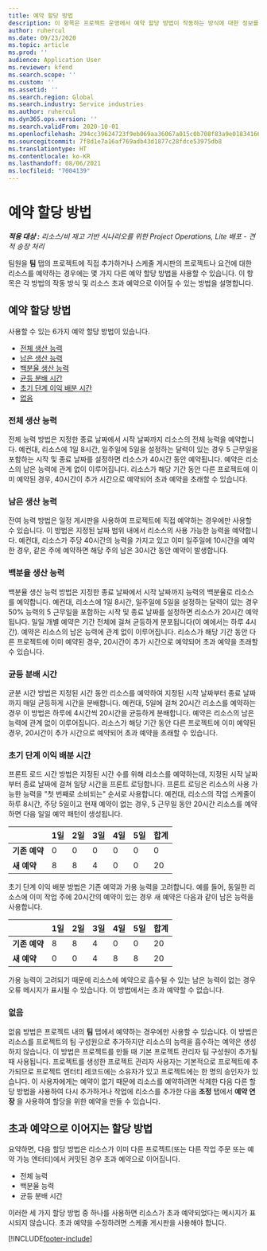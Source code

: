 ```yaml
---
title: 예약 할당 방법
description: 이 항목은 프로젝트 운영에서 예약 할당 방법이 작동하는 방식에 대한 정보를 제공합니다.
author: ruhercul
ms.date: 09/23/2020
ms.topic: article
ms.prod: ''
audience: Application User
ms.reviewer: kfend
ms.search.scope: ''
ms.custom: ''
ms.assetid: ''
ms.search.region: Global
ms.search.industry: Service industries
ms.author: ruhercul
ms.dyn365.ops.version: ''
ms.search.validFrom: 2020-10-01
ms.openlocfilehash: 294cc39624723f9eb069aa36067a015c0b708f83a9e0183416655f9bd874fa9a
ms.sourcegitcommit: 7f8d1e7a16af769adb43d1877c28fdce53975db8
ms.translationtype: HT
ms.contentlocale: ko-KR
ms.lasthandoff: 08/06/2021
ms.locfileid: "7004139"
---
```

# <a name="booking-allocation-methods"></a>예약 할당 방법

_**적용 대상 :** 리소스/비 재고 기반 시나리오를 위한 Project Operations, Lite 배포 - 견적 송장 처리_

팀원을 **팀** 탭의 프로젝트에 직접 추가하거나 스케줄 게시판의 프로젝트나 요건에 대한 리소스를 예약하는 경우에는 몇 가지 다른 예약 할당 방법을 사용할 수 있습니다. 이 항목은 각 방법의 작동 방식 및 리소스 초과 예약으로 이어질 수 있는 방법을 설명합니다.

## <a name="booking-allocation-methods"></a>예약 할당 방법

사용할 수 있는 6가지 예약 할당 방법이 있습니다.

- [전체 생산 능력](#full)
- [남은 생산 능력](#remaining)
- [백분율 생산 능력](#percentage)
- [균등 분배 시간](#evenly)
- [초기 단계 이익 배분 시간](#front)
- [없음](#none)

### <a name="full-capacity"></a><a name="full"></a>전체 생산 능력 
전체 능력 방법은 지정한 종료 날짜에서 시작 날짜까지 리소스의 전체 능력을 예약합니다. 예컨대, 리소스에 1일 8시간, 일주일에 5일을 설정하는 달력이 있는 경우 5 근무일을 포함하는 시작 및 종료 날짜를 설정하면 리소스가 40시간 동안 예약됩니다. 예약은 리소스의 남은 능력에 관계 없이 이루어집니다. 리소스가 해당 기간 동안 다른 프로젝트에 이미 예약된 경우, 40시간이 추가 시간으로 예약되어 초과 예약을 초래할 수 있습니다.

### <a name="remaining-capacity"></a><a name="remaining"></a>남은 생산 능력
잔여 능력 방법은 일정 게시판을 사용하여 프로젝트에 직접 예약하는 경우에만 사용할 수 있습니다. 이 방법은 지정된 날짜 범위 내에서 리소스의 사용 가능한 능력을 예약합니다. 예컨대, 리소스가 주당 40시간의 능력을 가지고 있고 이미 일주일에 10시간을 예약한 경우, 같은 주에 예약하면 해당 주의 남은 30시간 동안 예약이 발생합니다.

### <a name="percentage-capacity"></a><a name="percentage"></a>백분율 생산 능력
백분율 생산 능력 방법은 지정한 종료 날짜에서 시작 날짜까지 능력의 백분율로 리소스를 예약합니다. 예컨대, 리소스에 1일 8시간, 일주일에 5일을 설정하는 달력이 있는 경우 50% 능력의 5 근무일을 포함하는 시작 및 종료 날짜를 설정하면 리소스가 20시간 예약됩니다. 일일 개별 예약은 기간 전체에 걸쳐 균등하게 분포됩니다(이 예에서는 하루 4시간). 예약은 리소스의 남은 능력에 관계 없이 이루어집니다. 리소스가 해당 기간 동안 다른 프로젝트에 이미 예약된 경우, 20시간이 추가 시간으로 예약되어 초과 예약을 초래할 수 있습니다.

### <a name="evenly-distribute-hours"></a><a name="evenly"></a>균등 분배 시간
균분 시간 방법은 지정된 시간 동안 리소스를 예약하여 지정된 시작 날짜부터 종료 날짜까지 매일 균등하게 시간을 분배합니다. 예컨대, 5일에 걸쳐 20시간 리소스를 예약하는 경우 이 방법은 하루에 4시간씩 20시간을 균등하게 분배합니다. 예약은 리소스의 남은 능력에 관계 없이 이루어집니다. 리소스가 해당 기간 동안 다른 프로젝트에 이미 예약된 경우, 20시간이 추가 시간으로 예약되어 초과 예약을 초래할 수 있습니다.

### <a name="front-load-hours"></a><a name="front"></a>초기 단계 이익 배분 시간
프론트 로드 시간 방법은 지정된 시간 수를 위해 리소스를 예약하는데, 지정된 시작 날짜부터 종료 날짜에 걸쳐 일당 시간을 프론트 로딩합니다. 프론트 로딩은 리소스의 사용 가능한 능력을 "첫 번째로 소비되는" 순서로 사용합니다. 예컨대, 리소스의 작업 스케줄이 하루 8시간, 주당 5일이고 현재 예약이 없는 경우, 5 근무일 동안 20시간 리소스를 예약하면 다음 일일 예약 패턴이 생성됩니다. 

|                           |    1일    |    2일    |    3일    |    4일    |    5일    |    합계    |
|---------------------------|-------------|-------------|-------------|-------------|-------------|-------------|
|    **기존 예약**    |    0        |    0        |    0        |    0        |    0        |    0        |
|    **새 예약**          |    8        |    8        |    4        |    0        |    0        |    20       |

초기 단계 이익 배분 방법은 기존 예약과 가용 능력을 고려합니다. 예를 들어, 동일한 리소스에 이미 작업 주에 20시간의 예약이 있는 경우 새 예약은 다음과 같이 남은 능력을 사용합니다.

|                     | 1일 | 2일 | 3일 | 4일 | 5일 | 합계 |
|---------------------|-------|-------|-------|-------|-------|-------|
| **기존 예약** | 8     | 8     | 4     | 0     | 0     | 20    |
| **새 예약**       | 0     | 0     | 4     | 8     | 8     | 20    |

가용 능력이 고려되기 때문에 리소스에 예약으로 흡수될 수 있는 남은 능력이 없는 경우 오류 메시지가 표시될 수 있습니다. 이 방법에서는 초과 예약할 수 없습니다.

### <a name="none"></a><a name="none"></a>없음
없음 방법은 프로젝트 내의 **팀** 탭에서 예약하는 경우에만 사용할 수 있습니다. 이 방법은 리소스를 프로젝트의 팀 구성원으로 추가하지만 리소스의 능력을 흡수하는 예약은 생성하지 않습니다. 이 방법은 프로젝트를 만들 때 기본 프로젝트 관리자 팀 구성원이 추가될 때 사용됩니다. 프로젝트를 생성한 프로젝트 관리자 사용자는 기본적으로 프로젝트에 추가되므로 프로젝트 엔터티 레코드에는 소유자가 있고 프로젝트에는 한 명의 승인자가 있습니다. 이 사용자에게는 예약이 없기 때문에 리소스를 예약하려면 삭제한 다음 다른 할당 방법을 사용하여 다시 추가하거나 작업에 리소스를 추가한 다음 **조정** 탭에서 **예약 연장** 을 사용하여 할당을 위한 예약을 만들 수 있습니다.

## <a name="allocation-methods-that-lead-to-overbooking"></a>초과 예약으로 이어지는 할당 방법
요약하면, 다음 할당 방법은 리소스가 이미 다른 프로젝트(또는 다른 작업 주문 또는 예약 가능 엔터티)에서 커밋된 경우 초과 예약으로 이어집니다.

- 전체 능력
- 백분율 능력
- 균등 분배 시간

이러한 세 가지 할당 방법 중 하나를 사용하면 리소스가 초과 예약되었다는 메시지가 표시되지 않습니다. 초과 예약을 수정하려면 스케줄 게시판을 사용해야 합니다.


[!INCLUDE[footer-include](../includes/footer-banner.md)]